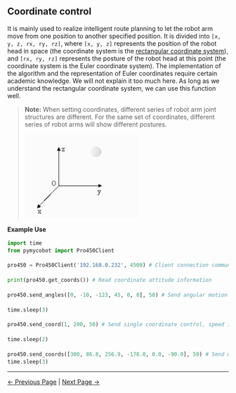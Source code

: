 ## Coordinate control

It is mainly used to realize intelligent route planning to let the robot arm move from one position to another specified position. It is divided into `[x, y, z, rx, ry, rz]`, where `[x, y, z]` represents the position of the robot head in space (the coordinate system is the [rectangular coordinate system](https://zhidao.baidu.com/question/2125035227927850747.html)), and `[rx, ry, rz]` represents the posture of the robot head at this point (the coordinate system is the Euler coordinate system). The implementation of the algorithm and the representation of Euler coordinates require certain academic knowledge. We will not explain it too much here. As long as we understand the rectangular coordinate system, we can use this function well.

> **Note:** When setting coordinates, different series of robot arm joint structures are different. For the same set of coordinates, different series of robot arms will show different postures.
>
> <img src="../../../resources\3-FunctionsAndApplications\6.developmentGuide\python\axis/coordinate.jpg" style="zoom: 67%;" />

**Example Use**

```python
import time
from pymycobot import Pro450Client

pro450 = Pro450Client('192.168.0.232', 4500) # Client connection communication

print(pro450.get_coords()) # Read coordinate attitude information

pro450.send_angles([0, -10, -123, 45, 0, 0], 50) # Send angular motion to a certain attitude for coordinate control, speed is 50

time.sleep(3)

pro450.send_coord(1, 200, 50) # Send single coordinate control, speed is 50, so that the X axis moves to the position of 200mm

time.sleep(2)

pro450.send_coords([300, 86.8, 256.9, -178.0, 0.0, -90.0], 50) # Send multi-coordinate control, speed is 50
time.sleep(3)
```

---

[← Previous Page](./3_angle.md) | [Next Page →](./5_IO.md)